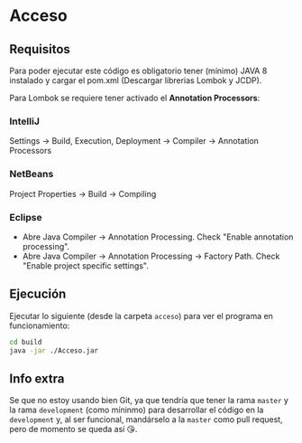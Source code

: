 # Acceso

## Requisitos
Para poder ejecutar este código es obligatorio tener (mínimo) JAVA 8 instalado y cargar el pom.xml (Descargar librerias Lombok y JCDP).

Para Lombok se requiere tener activado el **Annotation Processors**:

### IntelliJ
Settings -> Build, Execution, Deployment -> Compiler -> Annotation Processors

### NetBeans
Project Properties -> Build -> Compiling

### Eclipse
- Abre Java Compiler -> Annotation Processing. Check "Enable annotation processing".
- Abre Java Compiler -> Annotation Processing -> Factory Path. Check "Enable project specific settings".

## Ejecución

Ejecutar lo siguiente (desde la carpeta `acceso`) para ver el programa en funcionamiento:
```bash
cd build
java -jar ./Acceso.jar
```

## Info extra
Se que no estoy usando bien Git, ya que tendría que tener la rama `master` y la rama `development` (como míninmo) para desarrollar el código en la `development` y, al ser funcional, 
mandárselo a la `master` como pull request, pero de momento se queda así :kissing_heart:.